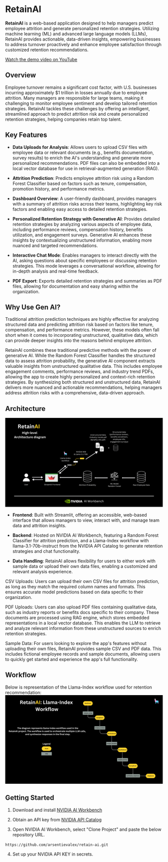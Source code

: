 # RetainAI


**RetainAI** is a web-based application designed to help managers predict employee attrition and generate personalized retention strategies. Utilizing machine learning (ML) and advanced large language models (LLMs), RetainAI provides actionable, data-driven insights, empowering businesses to address turnover proactively and enhance employee satisfaction through customized retention recommendations.

[Watch the demo video on YouTube](https://youtu.be/yS0RuteEBoI)


## Overview
Employee turnover remains a significant cost factor, with U.S. businesses incurring approximately $1 trillion in losses annually due to employee attrition. Many managers are responsible for large teams, making it challenging to monitor employee sentiment and develop tailored retention strategies. RetainAI tackles these challenges by offering an intelligent, streamlined approach to predict attrition risk and create personalized retention strategies, helping companies retain top talent.


## Key Features
- **Data Uploads for Analysis**: Allows users to upload CSV files with employee data or relevant documents (e.g., benefits documentation, survey results) to enrich the AI's understanding and generate more personalized recommendations. PDF files can also be embedded into a local vector database for use in retrieval-augmented generation (RAG).
  
- **Attrition Prediction**: Predicts employee attrition risk using a Random Forest Classifier based on factors such as tenure, compensation, promotion history, and performance metrics.

- **Dashboard Overview**: A user-friendly dashboard, provides managers with a summary of attrition risks across their teams, highlighting key risk factors and enabling easy access to detailed retention strategies.

- **Personalized Retention Strategy with Generative AI**: Provides detailed retention strategies by analyzing various aspects of employee data, including performance reviews, compensation history, benefits utilization, and engagement surveys. Generative AI enhances these insights by contextualizing unstructured information, enabling more nuanced and targeted recommendations.

- **Interactive Chat Mode**: Enables managers to interact directly with the AI, asking questions about specific employees or discussing retention strategies. This mode leverages a conversational workflow, allowing for in-depth analysis and real-time feedback.

- **PDF Export**: Exports detailed retention strategies and summaries as PDF files, allowing for documentation and easy sharing within the organization.


## Why Use Gen AI?
Traditional attrition prediction techniques are highly effective for analyzing structured data and predicting attrition risk based on factors like tenure, compensation, and performance metrics. However, these models often fall short when it comes to incorporating unstructured, qualitative data, which can provide deeper insights into the reasons behind employee attrition.

RetainAI combines these traditional predictive methods with the power of generative AI. While the Random Forest Classifier handles the structured data to assess attrition probability, the generative AI component extracts valuable insights from unstructured qualitative data. This includes employee engagement comments, performance reviews, and industry trend PDFs, allowing the app to create highly personalized and context-rich retention strategies. By synthesizing both structured and unstructured data, RetainAI delivers more nuanced and actionable recommendations, helping managers address attrition risks with a comprehensive, data-driven approach.

## Architecture
![Image description](/img/retainai_architecture.png)

- **Frontend**: Built with Streamlit, offering an accessible, web-based interface that allows managers to view, interact with, and manage team data and attrition insights.

- **Backend**: Hosted on NVIDIA AI Workbench, featuring a Random Forest Classifier for attrition prediction, and a Llama-Index workflow with llama-3.1-70b-instruct from the NVIDIA API Catalog to generate retention strategies and chat functionality. 

- **Data Handling**: RetainAI allows flexibility for users to either work with sample data or upload their own data files, enabling a customized and relevant analysis experience.

CSV Uploads: Users can upload their own CSV files for attrition prediction, as long as they match the required column names and formats. This ensures accurate model predictions based on data specific to their organization.

PDF Uploads: Users can also upload PDF files containing qualitative data, such as industry reports or benefits docs specific to their company. These documents are processed using RAG engine, which stores embedded representations in a local vector database. This enables the LLM to retrieve and analyze relevant information from these unstructured sources to enrich retention strategies.

Sample Data: For users looking to explore the app's features without uploading their own files, RetainAI provides sample CSV and PDF data. This includes fictional employee records and sample documents, allowing users to quickly get started and experience the app's full functionality.


## Workflow
Below is representation of the Llama-Index workflow used for retention recommendation:
![Image description](/img/retainai_workflow.png)


## Getting Started
1. Download and install [NVIDIA AI Workbench](https://www.nvidia.com/en-us/deep-learning-ai/solutions/data-science/workbench/)

2. Obtain an API key from [NVIDIA API Catalog](https://build.nvidia.com/explore/discover)

3. Open NVIDIA AI Workbench, select "Clone Project" and paste the below repository URL.

``https://github.com/arsentievalex/retain-ai.git``

4. Set up your NVIDIA API KEY in secrets.


